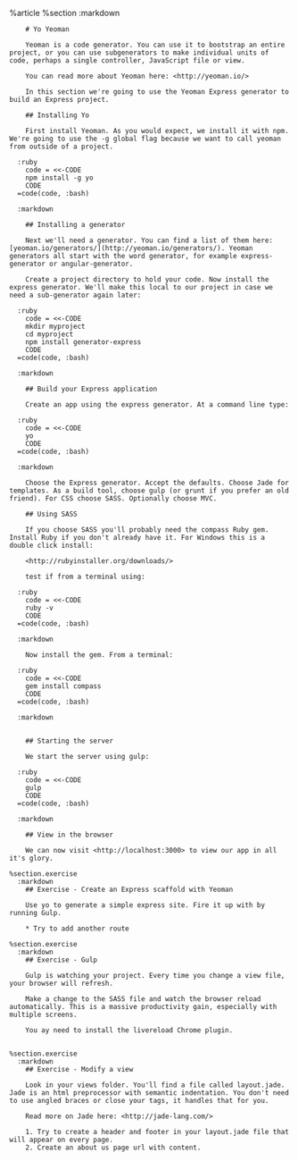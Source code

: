 %article
    %section
      :markdown
  
        # Yo Yeoman
  
        Yeoman is a code generator. You can use it to bootstrap an entire project, or you can use subgenerators to make individual units of code, perhaps a single controller, JavaScript file or view.
  
        You can read more about Yeoman here: <http://yeoman.io/>
  
        In this section we're going to use the Yeoman Express generator to build an Express project.
  
        ## Installing Yo
  
        First install Yeoman. As you would expect, we install it with npm. We're going to use the -g global flag because we want to call yeoman from outside of a project.
  
      :ruby
        code = <<-CODE
        npm install -g yo
        CODE
      =code(code, :bash)
  
      :markdown
  
        ## Installing a generator
  
        Next we'll need a generator. You can find a list of them here: [yeoman.io/generators/](http://yeoman.io/generators/). Yeoman generators all start with the word generator, for example express-generator or angular-generator.
  
        Create a project directory to hold your code. Now install the express generator. We'll make this local to our project in case we need a sub-generator again later:
  
      :ruby
        code = <<-CODE
        mkdir myproject
        cd myproject
        npm install generator-express
        CODE
      =code(code, :bash)
  
      :markdown
  
        ## Build your Express application
  
        Create an app using the express generator. At a command line type:
  
      :ruby
        code = <<-CODE
        yo
        CODE
      =code(code, :bash)
  
      :markdown
  
        Choose the Express generator. Accept the defaults. Choose Jade for templates. As a build tool, choose gulp (or grunt if you prefer an old friend). For CSS choose SASS. Optionally choose MVC.
  
        ## Using SASS
  
        If you choose SASS you'll probably need the compass Ruby gem. Install Ruby if you don't already have it. For Windows this is a double click install:
  
        <http://rubyinstaller.org/downloads/>
  
        test if from a terminal using:
  
      :ruby
        code = <<-CODE
        ruby -v
        CODE
      =code(code, :bash)
  
      :markdown
  
        Now install the gem. From a terminal:
  
      :ruby
        code = <<-CODE
        gem install compass
        CODE
      =code(code, :bash)
  
      :markdown
  
  
        ## Starting the server
  
        We start the server using gulp:
  
      :ruby
        code = <<-CODE
        gulp
        CODE
      =code(code, :bash)
  
      :markdown
  
        ## View in the browser
  
        We can now visit <http://localhost:3000> to view our app in all it's glory.
  
    %section.exercise
      :markdown
        ## Exercise - Create an Express scaffold with Yeoman
  
        Use yo to generate a simple express site. Fire it up with by running Gulp.
  
        * Try to add another route
  
    %section.exercise
      :markdown
        ## Exercise - Gulp
  
        Gulp is watching your project. Every time you change a view file, your browser will refresh.
  
        Make a change to the SASS file and watch the browser reload automatically. This is a massive productivity gain, especially with multiple screens.
  
        You ay need to install the livereload Chrome plugin.
  
  
    %section.exercise
      :markdown
        ## Exercise - Modify a view
  
        Look in your views folder. You'll find a file called layout.jade. Jade is an html preprocessor with semantic indentation. You don't need to use angled braces or close your tags, it handles that for you.
  
        Read more on Jade here: <http://jade-lang.com/>
  
        1. Try to create a header and footer in your layout.jade file that will appear on every page.
        2. Create an about us page url with content.
  